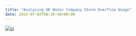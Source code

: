```yaml
---
title: "Analysing UK Water Company Storm Overflow Usage"
date: 2024-07-02T08:26:40+00:00
---
```


[![ci](https://github.com/Sarsoo/Overflow/actions/workflows/ci.yml/badge.svg)](https://github.com/Sarsoo/Overflow/actions/workflows/ci.yml)

